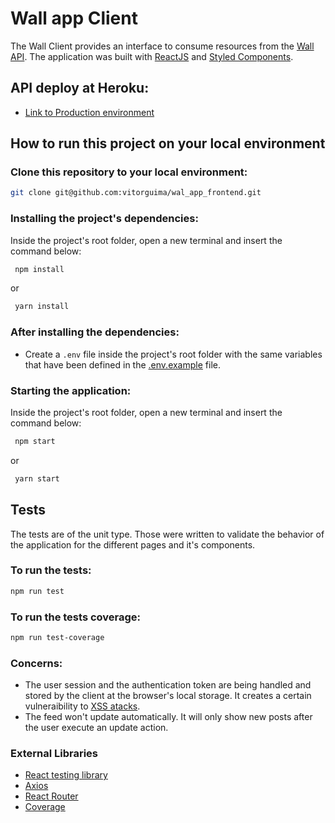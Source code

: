 # Wall app Client
The Wall Client provides an interface to consume resources from the [Wall API](https://github.com/vitorguima/wall_app_api). The application was built with [ReactJS](https://reactjs.org/) and [Styled Components](https://styled-components.com/).

## API deploy at Heroku:

* [Link to Production environment](https://wall-app-client.herokuapp.com/)

## How to run this project on your local environment


### Clone this repository to your local environment:

```bash
git clone git@github.com:vitorguima/wal_app_frontend.git
```

### Installing the project's dependencies:
Inside the project's root folder, open a new terminal and insert the command below:

```bash
 npm install
```
or
```bash
 yarn install
```

### After installing the dependencies:
* Create a ```.env``` file inside the project's root folder with the same variables that have been defined in the [.env.example](https://github.com/vitorguima/wal_app_frontend/blob/5260e62a987c1d7280ec1a5d1e5d3d7b8eaa4462/.env.example) file.

### Starting the application:
Inside the project's root folder, open a new terminal and insert the command below:

```bash
 npm start
```
or
```bash
 yarn start
```

## Tests
The tests are of the unit type. Those were written to validate the behavior of the application for the different pages and it's components.

### To run the tests:
```bash
npm run test
```

### To run the tests coverage:
```bash
npm run test-coverage
```

### Concerns:
* The user session and the authentication token are being handled and stored by the client at the browser's local storage. It creates a certain vulneraibility to [XSS atacks](https://owasp.org/www-community/attacks/xss/).
* The feed won't update automatically. It will only show new posts after the user execute an update action.

### External Libraries

* [React testing library](https://testing-library.com/docs/react-testing-library/intro/)
* [Axios](https://github.com/axios/axios)
* [React Router](https://reactrouter.com/)
* [Coverage](https://github.com/shinnn/coverage)

